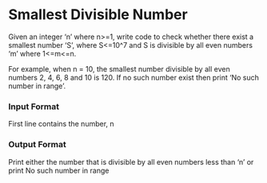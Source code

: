 # Smallest Divisible Number
Given an integer ‘n’ where n>=1, write code to check whether there exist a smallest number ‘S’, where S<=10^7 and S is divisible by all even numbers ‘m’ where 1<=m<=n.

For example, when n = 10, the smallest number divisible by all even numbers 2, 4, 6, 8 and 10 is 120. If no such number exist then print ‘No such number in range’.

### Input Format

First line contains the number, n

### Output Format

Print either the number that is divisible by all even numbers less than ‘n’ or print No such number in range
